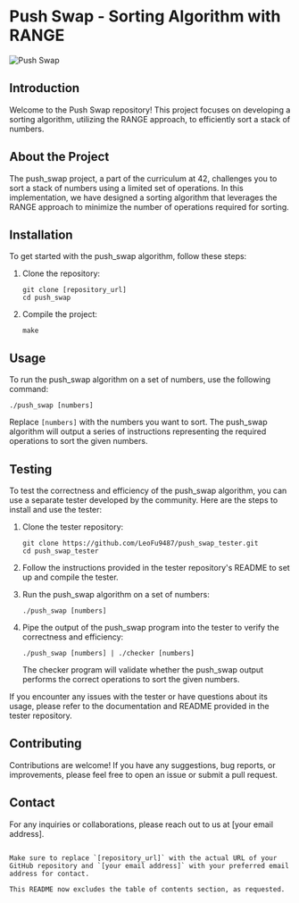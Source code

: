 # Push Swap - Sorting Algorithm with RANGE

![Push Swap](push_swap.png)

## Introduction

Welcome to the Push Swap repository! This project focuses on developing a sorting algorithm, utilizing the RANGE approach, to efficiently sort a stack of numbers.

## About the Project

The push_swap project, a part of the curriculum at 42, challenges you to sort a stack of numbers using a limited set of operations. In this implementation, we have designed a sorting algorithm that leverages the RANGE approach to minimize the number of operations required for sorting.

## Installation

To get started with the push_swap algorithm, follow these steps:

1. Clone the repository:

   ```shell
   git clone [repository_url]
   cd push_swap
   ```

2. Compile the project:

   ```shell
   make
   ```

## Usage

To run the push_swap algorithm on a set of numbers, use the following command:

```shell
./push_swap [numbers]
```

Replace `[numbers]` with the numbers you want to sort. The push_swap algorithm will output a series of instructions representing the required operations to sort the given numbers.

## Testing

To test the correctness and efficiency of the push_swap algorithm, you can use a separate tester developed by the community. Here are the steps to install and use the tester:

1. Clone the tester repository:

   ```shell
   git clone https://github.com/LeoFu9487/push_swap_tester.git
   cd push_swap_tester
   ```

2. Follow the instructions provided in the tester repository's README to set up and compile the tester.

3. Run the push_swap algorithm on a set of numbers:

   ```shell
   ./push_swap [numbers]
   ```

4. Pipe the output of the push_swap program into the tester to verify the correctness and efficiency:

   ```shell
   ./push_swap [numbers] | ./checker [numbers]
   ```

   The checker program will validate whether the push_swap output performs the correct operations to sort the given numbers.

If you encounter any issues with the tester or have questions about its usage, please refer to the documentation and README provided in the tester repository.

## Contributing

Contributions are welcome! If you have any suggestions, bug reports, or improvements, please feel free to open an issue or submit a pull request.

## Contact

For any inquiries or collaborations, please reach out to us at [your email address].

```

Make sure to replace `[repository_url]` with the actual URL of your GitHub repository and `[your email address]` with your preferred email address for contact.

This README now excludes the table of contents section, as requested.
